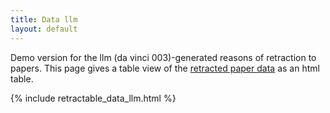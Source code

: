 ```yaml
---
title: Data llm
layout: default
---
```


Demo version for the llm (da vinci 003)-generated reasons of retraction to papers.
This page gives a table view of the [retracted paper data](https://raw.githubusercontent.com/jmillanacosta/retractable/main/data/retracted.json) as an html table.


{% include retractable_data_llm.html %}